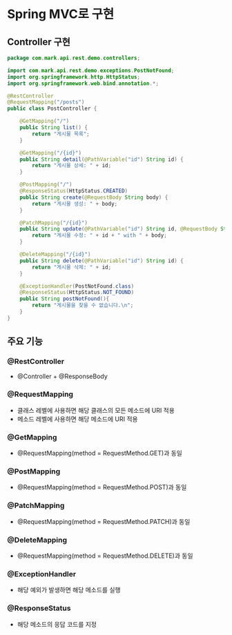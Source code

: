 # Spring MVC로 구현

## Controller 구현

```java
package com.mark.api.rest.demo.controllers;

import com.mark.api.rest.demo.exceptions.PostNotFound;
import org.springframework.http.HttpStatus;
import org.springframework.web.bind.annotation.*;

@RestController
@RequestMapping("/posts")
public class PostController {

    @GetMapping("/")
    public String list() {
        return "게시물 목록";
    }

    @GetMapping("/{id}")
    public String detail(@PathVariable("id") String id) {
        return "게시물 상세: " + id;
    }

    @PostMapping("/")
    @ResponseStatus(HttpStatus.CREATED)
    public String create(@RequestBody String body) {
        return "게시물 생성: " + body;
    }

    @PatchMapping("/{id}")
    public String update(@PathVariable("id") String id, @RequestBody String body) {
        return "게시물 수정: " + id + " with " + body;
    }

    @DeleteMapping("/{id}")
    public String delete(@PathVariable("id") String id) {
        return "게시물 삭제: " + id;
    }

    @ExceptionHandler(PostNotFound.class)
    @ResponseStatus(HttpStatus.NOT_FOUND)
    public String postNotFound(){
        return "게시물을 찾을 수 없습니다.\n";
    }
}
```

## 주요 기능

### @RestController

* @Controller + @ResponseBody

### @RequestMapping

* 클래스 레벨에 사용하면 해당 클래스의 모든 메소드에 URI 적용
* 메소드 레벨에 사용하면 해당 메소드에 URI 적용

### @GetMapping

* @RequestMapping(method = RequestMethod.GET)과 동일

### @PostMapping

* @RequestMapping(method = RequestMethod.POST)과 동일

### @PatchMapping

* @RequestMapping(method = RequestMethod.PATCH)과 동일

### @DeleteMapping

* @RequestMapping(method = RequestMethod.DELETE)과 동일

### @ExceptionHandler

* 해당 예외가 발생하면 해당 메소드를 실행

### @ResponseStatus

* 해당 메소드의 응답 코드를 지정
